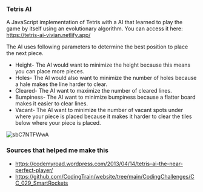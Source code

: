 ### Tetris AI

A JavaScript implementation of Tetris with a AI that learned to play the game by itself using an evolutionary algorithm. You can access it here: https://tetris-ai-vivian.netlify.app/

The AI uses following parameters to determine the best position to place the next piece. 
 * Height- The AI would want to minimize the height because this means you can place more pieces.
 * Holes- The AI would also want to minimize the number of holes because a hale makes the line harder to clear.
 * Cleared- The AI want to maximize the number of cleared lines.
 * Bumpiness- The AI want to minimize bumpiness because a flatter board makes it easier to clear lines.
 * Vacant- The AI want to minimize the number of vacant spots under where your piece is placed
because it makes it harder to clear the tiles below where your piece is placed.

![sbC7NTFWwA](https://user-images.githubusercontent.com/33815743/119291944-620c9f80-bc1d-11eb-8c06-af3cb3f8e0fa.gif)

### Sources that helped me make this
* https://codemyroad.wordpress.com/2013/04/14/tetris-ai-the-near-perfect-player/
* https://github.com/CodingTrain/website/tree/main/CodingChallenges/CC_029_SmartRockets
